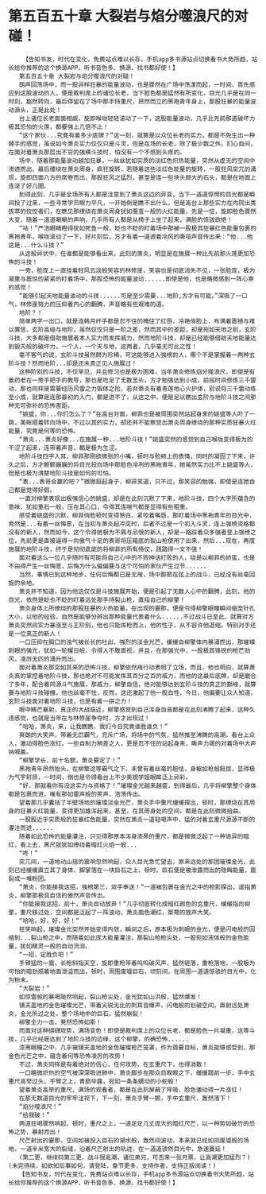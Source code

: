 # 第五百五十章 大裂岩与焰分噬浪尺的对碰！
        【告知书友，时代在变化，免费站点难以长存，手机app多书源站点切换看书大势所趋，站长给你推荐的这个换源APP，听书音色多、换源、找书都好使！】
       第五百五十章 大裂岩与焰分噬浪尺的对碰！
       朗声回荡场中，而一股异样狂暴的能量波动，也是骤然在广场中荡漾而起，一时间，首先感应到这股波动的人，便是裁判席上的诸位长老，当下脸色都是猛然有所变化，目光几乎是在同一时刻，豁然转向，最后停留在了场中那手持重尺，昂然而立的黑袍青年身上，那股狂暴的能量波动源头，正是此处！
       台上诸位长老面面相觑，旋即喉咙轻轻滚动了一下，这股能量波动，几乎比先前那道破坏力极其恐怕的火莲，都要强上几倍不止！
       “这个家伙...究竟有着多少底牌？”这一刻，就算是以众位长老的实力，都是不免生出一种棘手的感觉，虽说如今萧炎实力仅仅只是斗灵，但是在场的长老，除了极少数之外，扪心自问，在面对着萧炎那层出不穷的强横斗技时，怕没有一个不感到头疼的。
       场中，随着那能量波动越加狂暴，一丝丝犹如实质的淡红色炽热能量，突然从虚无的空间中渗透而出，最后缠绕在萧炎周身，疯狂旋转，若随着这些淡红色能量的旋转，一股狂风突兀的涌现，旋即四面八方的席卷而出，那股狂风之猛烈，甚至是连一些块头颇大的石头，都是在地面上连滚了好几圈。
       到得此刻，几乎是全场所有人都是注意到了萧炎这边的异变，当下一道道惊愕的目光都是瞬间投了过来，一些寻常学员眼力平凡，一开始倒是瞧不出什么，但是高台上那些实力在内院出类拔萃的佼佼者们，在瞧见那缭绕在萧炎周身犹如蚕茧一般的火红能量，先是一怔，旋即脸色骤然大变，随着一道道唰唰的声响，几乎所有人都是从椅子上坐了起来，满脸的惊骇欲绝！
       “咕！”严浩眼睛瞪得犹如死鱼一般，眨也不眨的盯着场中那被一股极其狂暴红色能量包裹的黑袍青年，喉咙滚动了一下，好片刻后，方才有着一道透着冷风的嘶哑声音传出来：“他...他这是...什么斗技？”
       从这般异状中，任谁都是能够看出来，此刻的萧炎，明显是在施展一种比先前那火莲更加恐怖的斗技！
       一旁，脸庞上一直挂着轻风云淡般笑容的林修崖，笑容也是彻底消失不见，一张脸庞，极为凝重与震惊的紧紧的盯着场中，那股恐怖的能量波动......即使是他，也是略微感到一阵心寒的感觉！
       “能够引起天地能量波动的斗技......可是至少需要...地阶,方才有可能。”深吸了一口气，林修崖努力的压抑着内心的翻腾，声音略有些艰难的道。
       地阶？！
       简单两字一出口，就是连韩月纤手都是忍不住的掩住了红唇，冷艳俏脸上，布满着震撼与难以置信，玄阶高级与地阶，虽然仅仅只是一阶之差，然而其中的差距，却是宛如天地之别，玄阶斗技，大多都是借助施展者本人实力而发挥威力，然而地阶斗技，却是已经能够借助天地能量达到毁灭般的破坏力，一个人，一个天与地，这两者，几乎毫无可比之性！
       毫不客气的说，玄阶斗技虽然颇为珍稀，可这能够进入强榜的人，哪个不是掌握着一两种玄阶斗技？然而地阶...却是还未真正见人施展过！
       这种阶别的斗技，不仅罕见，并且修习也是极为困难，当年萧炎修炼焰分噬浪尺，即使是有着药老在一旁手把手的教导，那也是吃足了无数苦头，方才勉强达到小成，前段时间修炼三千雷动，那也同样是需要经历风雷之力锻体之险，若非萧炎有着青莲地心火护体，别说将三千雷动炼至小成，就算是连那最初的入门，都是进不了，从这之中，便是足以瞧出玄阶与地阶斗技之间那种无可弥补的恐怖差距。
       “姚盛，你...你们怎么了？”在高台对面，柳菲也是被周围突然站起身来的姚盛等人吓了一跳，美眸顺着转向场中，不过以其的实力，却还并不能察觉出萧炎周身缭绕的那种实质狂暴火红能量，究竟是何等的恐怖。
       “萧炎...萧炎好像...在施展一种...地阶斗技！”姚盛突然的感觉到自己喉咙变得极为的干涩了起来，连带着声音，都是极为生涩。
       地阶斗技四字入耳，柳菲那刚欲微张的小嘴，顿时与脸颊上的表情，同时的凝固了下来，许久之后，方才颤颤巍巍的将目光投向场中那脸色冷冽的黑袍青年，她虽然实力比不上姚盛等人，但是也极为清楚地阶斗技是如何的可怕。
       “表...表哥会赢的吧？”微微挺起身子，柳菲笑道，只不过，那笑容的勉强，即使是连她自己都是觉得好假。
       一直对柳擎表现出极强信心的姚盛，却是在此刻沉默了下来，地阶斗技，四个大字所蕴含的意味，犹如重石一般，压在其心口，令得其连喘气都是显得有些粗重。
       感受着姚盛的沉默，柳菲俏脸顿时变得煞白，紧咬着嘴唇，那盯着场中黑袍青年的目光中，竟然是...有着一丝悔意，在当初与萧炎起冲突时，后者不过是一个初入斗灵，连上强榜资格都没有的新人，然而如今，这个令得她极为不屑与忌恨的新人，却是一路踩着众多强者登上强榜之位，先前更是直接逼得一向傲气十足的表哥将压箱底的裂山枪使用了出来，然后...现在，再度施展的地阶斗技，终于是彻彻底底的将柳菲的所有倚仗，践踏得一文不值！
       面对着这么一位几乎随时有可能将自己心中的不败神话打败的人，绕是以柳菲的娇蛮，也是不由得产生一丝悔意，后悔为什么偏偏要与这个可怕的家伙产生过节......
       当然，事情已到这种地步，任何后悔都已是无用，场中那箭在弦上的战斗，已经没有丝毫回旋的余地。
       萧炎并不知道，因为他这仅仅是斗技施展开始，便是引起了无数人心中的翻腾，此刻，他的目光，依然是眨也不眨的盯着远处那手持裂山枪，直指自己的柳擎！
       萧炎身体上所缭绕的那股狂暴的火热能量，在出现的霎那，便是令得柳擎眼瞳瞬间缩至针孔大小，以他的经验，自然是能够分辨出那种能量代表着什么......不过战斗已至此，就算对方萧炎突然间实力暴涨至斗王阶别，他也只能挥枪而上，他的性子，从不容许他退缩，特别对手还是一位真正的新人！
       一口压抑在胸口的浊气被长长的吐出，强烈的淡金光芒，缓缓自柳擎体内暴涌而出，那璀璨刺眼的强光，犹如一轮耀日般，令得人不敢直视，并且，在那强光中，一股极其锋锐的枪芒劲风，凌厉无匹的涌升而出。
       面对着萧炎那突如其来的恐怖斗技，柳擎依然用行动表明了立场，而且，他也明白，就算萧炎真的掌控着地阶斗技，那也绝对不可能发挥其百分之百的威力，而他的这最后底牌，却是磨合了多年，配合着同源斗气施展，那威力，柳擎自信，绝对能够达到玄阶斗技的真正的巅峰，就算要与地阶斗技碰撞，他也丝毫不怯，反而，这还激起了他一股血性，今日，他偏要让众人知道，玄阶斗技面对着地阶斗技，也是有着一拼之力！
       眼中精芒暴射，真正的大战临近，柳擎感觉到自己浑身血液都是在此刻沸腾了起来，这种久违感觉，也就是当年在与林修崖争夺时，方才出现过！
       “哈哈，萧炎，来，让我瞧瞧，我们今日究竟谁胜谁负！”
       爽朗的大笑声，带着无匹霸气，充斥广场，将场中的气氛，猛然推至沸腾的高潮，看台上众人，激动得脸色涨红，一些自制力稍差之人，更是忍不住的站起身来，嘶声力竭的对着场中大声呐喊着。
       “柳擎学长，前十名额，萧炎要定了！”
       黑袍青年昂然抬头，在柳擎这等霸气之下，未曾有着丝毫的胆怯，身躯如枪般挺拔，显得极为气宇轩昂，一时间，倒也是令得看台上不少美貌学姐眼眸泛上异彩。
       “好，那就看你有没这实力与资格了！”璀璨金光越来越盛，到得最后，几乎将柳擎整个身体都是包裹而进，唯有那如雷声般的笑声，浩荡传出。
       望着那几乎囊括了半壁场地的璀璨淡金光芒，萧炎手中重尺缓缓探出，顿时，那缭绕在其周身的狂暴火红能量，变得更加雄浑起来，甚至，在其周身处的空间，都是在此刻微微扭曲。
       一股股近乎实质般的狂暴红色能量，突然在萧炎一道轻喝声中，猛的对着玄重尺源源不断的灌注而进......
       随着如此恐怖的能量灌注，只见得那原本浑身漆黑的重尺，都是微微泛起了一种诡异的暗红，看上去，黑尺就犹如缭绕着暗红火焰一般...
       “咚！”
       突兀间，一道地动山摇的震响忽然响起，众人目光急忙望去，原来远处的那团璀璨金光，此刻已经缓缓直立其了身体，脚掌落在一块巨石之上，顿时，巨石便是被泄露而出的隐晦能量，震裂成一堆粉团。
       “萧炎，你能接我这招，强榜第三，双手奉送！”一道被包裹在金光之中的枪影探出，遥指萧炎，柳擎那极具自信的傲然声音传出。
       “你能接我这招，前十，萧炎自动放弃！”几乎彻底转化成暗红颜色的玄重尺，缓缓指向柳擎，重尺移过处，空间都是泛起了一阵波动，萧炎面色潮红，桀骜的放声大笑。
       “哈哈，好，好，好！”
       狂笑响起，璀璨金光突然开始变得内敛，瞬间之后，原本极为刺眼的金光，便是闪电般的回缩到...裂山枪之中，而随着如此庞大能量灌注，那裂山枪枪尖处，一股宛如液体般的金色能量，犹如精灵一般的自动流淌。
       “一招，定胜负吧！”
       手臂猛的一震，长枪斜指天空，旋即重枪带着呜呜破风声，猛然砸落，重枪落地，一股极为可怕的暗劲顺着地面泄溢而出，顿时，周围废墟巨石，顷刻间，在周围一道道惊骇的目光中，化为粉末。
       “大裂岩！”
       如惊雷般的暴喝陡然响起，裂山枪尖处，金光犹如山洪般，猛然爆发！
       铺天盖地的金色璀璨光芒，带着尖锐无比的刺耳音爆声，闪电般的划破空间，直射远处萧炎，金光所过之处，整个场地中的巨石，猛然崩裂！
       柳擎全力一击，竟然恐怖如斯！
       而面对这种磅礴攻势，满场变色！即使是裁判席上的众位长老，都是脸色一片凝重，这等斗技，几乎已经是达到了地阶斗技的边缘，这个柳擎，的确恐怖......
       漆黑眼瞳之中，几乎被铺天盖地的金色璀璨枪芒笼罩，作为首要目标，萧炎能够感受到，那金色光芒之中，蕴含着何等恐怖凌厉的攻势！
       不过，萧炎同样是有着绝对的信心，任何攻势，在玄重尺下，也得消散！
       一口略微炽热的空气被深深吸进肺中，萧炎脚步在那众目睽睽之下，缓缓踏前一步，手中玄重尺高举过头，手臂之上，青筋毕露，宛如一条条蠕动的小蛇般！
       望着萧炎高举的重尺，满场的观看者，都是在此刻屏蔽了呼吸，脸色激动得一片涨红！
       在那无数道目光的牢牢注视下，下一刻，萧炎手臂一颤，手中玄重尺，轰然落下！
       “焰分噬浪尺！”
       “给我破！”
       两道狂喝骤然响起，顿时，重尺之上，一道足足几丈庞大的暗红尺芒，以一种势如破竹的恐怖之势，暴射而出！
       尺芒射出的霎那，空间如被投入巨石的湖水般，轰然间波动，本来就已经如同废墟般的场地，一道半米宽大的裂缝，沿着尺芒射出的轨迹，在一道道骇然目光中，急速蔓延！
       (第二更，继续码第三更，战斗很高潮，诸位弟兄，可否来一张月票，让高潮更加猛烈？)(未完待续，如欲知后事如何，请登陆，章节更多，支持作者，支持正版阅读！)
       【告知书友，时代在变化，免费站点难以长存，手机app多书源站点切换看书大势所趋，站长给你推荐的这个换源APP，听书音色多、换源、找书都好使！】